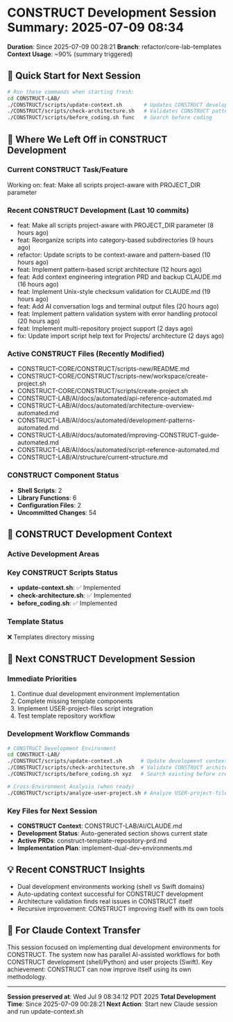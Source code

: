 # CONSTRUCT Development Session Summary: 2025-07-09 08:34
**Duration**: Since 2025-07-09 00:28:21
**Branch**: refactor/core-lab-templates
**Context Usage**: ~90% (summary triggered)

## 🎯 Quick Start for Next Session
```bash
# Run these commands when starting fresh:
cd CONSTRUCT-LAB/
./CONSTRUCT/scripts/update-context.sh       # Updates CONSTRUCT development context
./CONSTRUCT/scripts/check-architecture.sh   # Validates CONSTRUCT patterns
./CONSTRUCT/scripts/before_coding.sh func   # Search before coding
```

## 📍 Where We Left Off in CONSTRUCT Development

### Current CONSTRUCT Task/Feature
Working on: feat: Make all scripts project-aware with PROJECT_DIR parameter

### Recent CONSTRUCT Development (Last 10 commits)
- feat: Make all scripts project-aware with PROJECT_DIR parameter (8 hours ago)
- feat: Reorganize scripts into category-based subdirectories (9 hours ago)
- refactor: Update scripts to be context-aware and pattern-based (10 hours ago)
- feat: Implement pattern-based script architecture (12 hours ago)
- feat: Add context engineering integration PRD and backup CLAUDE.md (16 hours ago)
- feat: Implement Unix-style checksum validation for CLAUDE.md (19 hours ago)
- feat: Add AI conversation logs and terminal output files (20 hours ago)
- feat: Implement pattern validation system with error handling protocol (20 hours ago)
- feat: Implement multi-repository project support (2 days ago)
- fix: Update import script help text for Projects/ architecture (2 days ago)

### Active CONSTRUCT Files (Recently Modified)
- CONSTRUCT-CORE/CONSTRUCT/scripts-new/README.md
- CONSTRUCT-CORE/CONSTRUCT/scripts-new/workspace/create-project.sh
- CONSTRUCT-CORE/CONSTRUCT/scripts/create-project.sh
- CONSTRUCT-LAB/AI/docs/automated/api-reference-automated.md
- CONSTRUCT-LAB/AI/docs/automated/architecture-overview-automated.md
- CONSTRUCT-LAB/AI/docs/automated/development-patterns-automated.md
- CONSTRUCT-LAB/AI/docs/automated/improving-CONSTRUCT-guide-automated.md
- CONSTRUCT-LAB/AI/docs/automated/script-reference-automated.md
- CONSTRUCT-LAB/AI/structure/current-structure.md

### CONSTRUCT Component Status
- **Shell Scripts**:        2
- **Library Functions**:        6
- **Configuration Files**:        2
- **Uncommitted Changes**:       54

## 🔧 CONSTRUCT Development Context

### Active Development Areas


### Key CONSTRUCT Scripts Status
- **update-context.sh**: ✅ Implemented
- **check-architecture.sh**: ✅ Implemented
- **before_coding.sh**: ✅ Implemented

### Template Status
❌ Templates directory missing

## 🚀 Next CONSTRUCT Development Session

### Immediate Priorities
1. Continue dual development environment implementation
2. Complete missing template components
3. Implement USER-project-files script integration
4. Test template repository workflow

### Development Workflow Commands
```bash
# CONSTRUCT Development Environment
cd CONSTRUCT-LAB/
./CONSTRUCT/scripts/update-context.sh      # Update development context
./CONSTRUCT/scripts/check-architecture.sh  # Validate CONSTRUCT architecture
./CONSTRUCT/scripts/before_coding.sh xyz   # Search existing before creating

# Cross-Environment Analysis (when ready)
./CONSTRUCT/scripts/analyze-user-project.sh # Analyze USER-project-files patterns
```

### Key Files for Next Session
- **CONSTRUCT Context**: CONSTRUCT-LAB/AI/CLAUDE.md
- **Development Status**: Auto-generated section shows current state
- **Active PRDs**: construct-template-repository-prd.md
- **Implementation Plan**: implement-dual-dev-environments.md

## 💡 Recent CONSTRUCT Insights
- Dual development environments working (shell vs Swift domains)
- Auto-updating context successful for CONSTRUCT development
- Architecture validation finds real issues in CONSTRUCT itself
- Recursive improvement: CONSTRUCT improving itself with its own tools

## 🤖 For Claude Context Transfer
This session focused on implementing dual development environments for CONSTRUCT. The system now has parallel AI-assisted workflows for both CONSTRUCT development (shell/Python) and user projects (Swift). Key achievement: CONSTRUCT can now improve itself using its own methodology.

---
**Session preserved at**: Wed Jul  9 08:34:12 PDT 2025
**Total Development Time**: Since 2025-07-09 00:28:21
**Next Action**: Start new Claude session and run update-context.sh
